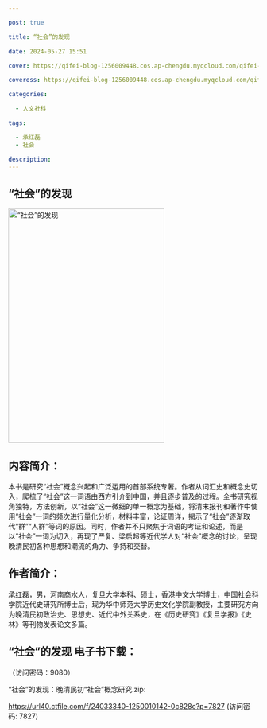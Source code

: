 ```yaml
---

post: true

title: “社会”的发现

date: 2024-05-27 15:51

cover: https://qifei-blog-1256009448.cos.ap-chengdu.myqcloud.com/qifei-blog/6600ede39f345e8d03c41528.jpg

coveross: https://qifei-blog-1256009448.cos.ap-chengdu.myqcloud.com/qifei-blog/6600ede39f345e8d03c41528.jpg

categories:

  - 人文社科

tags:

  - 承红磊
  - 社会

description:
---
```


## “社会”的发现
<img alt=" “社会”的发现" class="aligncenter loading" data-was-processed="true" decoding="async" fetchpriority="high" height="471" src="https://qifei-blog-1256009448.cos.ap-chengdu.myqcloud.com/qifei-blog/6600ede39f345e8d03c41528.jpg " style="cursor: zoom-in;" width="314"/>

## 内容简介：

本书是研究“社会”概念兴起和广泛运用的首部系统专著。作者从词汇史和概念史切入，爬梳了“社会”这一词语由西方引介到中国，并且逐步普及的过程。全书研究视角独特，方法创新，以“社会”这一微细的单一概念为基础，将清末报刊和著作中使用“社会”一词的频次进行量化分析，材料丰富，论证周详，揭示了“社会”逐渐取代“群”“人群”等词的原因。同时，作者并不只聚焦于词语的考证和论述，而是以“社会”一词为切入，再现了严复、梁启超等近代学人对“社会”概念的讨论，呈现晚清民初各种思想和潮流的角力、争持和交替。

## 作者简介：

承红磊，男，河南商水人，复旦大学本科、硕士，香港中文大学博士，中国社会科学院近代史研究所博士后，现为华中师范大学历史文化学院副教授，主要研究方向为晚清民初政治史、思想史、近代中外关系史，在《历史研究》《复旦学报》《史林》等刊物发表论文多篇。

## “社会”的发现 电子书下载：

 （访问密码：9080）

“社会”的发现：晚清民初“社会”概念研究.zip: 

https://url40.ctfile.com/f/24033340-1250010142-0c828c?p=7827 (访问密码: 7827)

